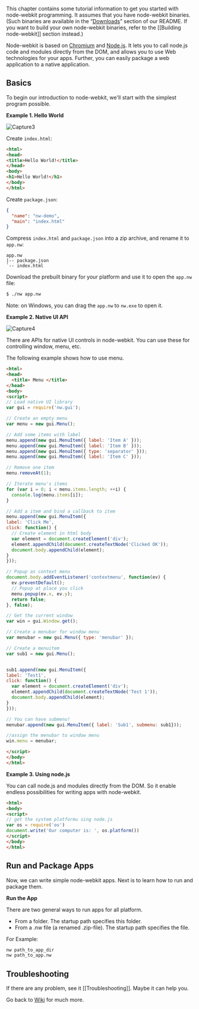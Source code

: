This chapter contains some tutorial information to get you started with node-webkit programming. It assumes that you have node-webkit binaries. (Such binaries are available in the “[Downloads](https://github.com/rogerwang/node-webkit#downloads)” section of our README. If you want to build your own node-webkit binaries, refer to the [[Building node-webkit]] section instead.)

Node-webkit is based on [Chromium](http://www.chromium.org) and [Node.js](http://nodejs.org/). It lets you to call node.js code and modules directly from the DOM, and allows you to use Web technologies for your apps. Further, you can easily package a web application to a native application.

## Basics

To begin our introduction to node-webkit, we'll start with the simplest program possible.

**Example 1. Hello World**

![Capture3](https://f.cloud.github.com/assets/2891424/279516/5fba0cca-912b-11e2-983d-c2e8a66c3706.PNG)

Create `index.html`:

```html
<html>
<head>
<title>Hello World!</title>
</head>
<body>
<h1>Hello World!</h1>
</body>
</html>
```

Create `package.json`:

```json
{
  "name": "nw-demo",
  "main": "index.html"
}
```

Compress `index.html` and `package.json` into a zip archive, and rename
it to `app.nw`:

    app.nw
    |-- package.json
    `-- index.html

Download the prebuilt binary for your platform and use it to open the
`app.nw` file:

```bash
$ ./nw app.nw
```

Note: on Windows, you can drag the `app.nw` to `nw.exe` to open it.



**Example 2. Native UI API**

![Capture4](https://f.cloud.github.com/assets/2891424/279875/e8572dd0-913d-11e2-8a82-ea021ca07ce6.PNG)

There are APIs for native UI controls in node-webkit. You can use these for controlling window, menu, etc.

The following example shows how to use menu.

```html
<html>
<head>
  <title> Menu </title>
</head>
<body>
<script>
// Load native UI library
var gui = require('nw.gui');

// Create an empty menu
var menu = new gui.Menu();

// Add some items with label
menu.append(new gui.MenuItem({ label: 'Item A' }));
menu.append(new gui.MenuItem({ label: 'Item B' }));
menu.append(new gui.MenuItem({ type: 'separator' }));
menu.append(new gui.MenuItem({ label: 'Item C' }));

// Remove one item
menu.removeAt(1);

// Iterate menu's items
for (var i = 0; i < menu.items.length; ++i) {
  console.log(menu.items[i]);
}

// Add a item and bind a callback to item
menu.append(new gui.MenuItem({
label: 'Click Me',
click: function() {
  // Create element in html body
  var element = document.createElement('div');
  element.appendChild(document.createTextNode('Clicked OK'));
  document.body.appendChild(element);
}
}));

// Popup as context menu
document.body.addEventListener('contextmenu', function(ev) { 
  ev.preventDefault();
  // Popup at place you click
  menu.popup(ev.x, ev.y);
  return false;
}, false);

// Get the current window
var win = gui.Window.get();

// Create a menubar for window menu
var menubar = new gui.Menu({ type: 'menubar' });

// Create a menuitem
var sub1 = new gui.Menu();


sub1.append(new gui.MenuItem({
label: 'Test1',
click: function() {
  var element = document.createElement('div');
  element.appendChild(document.createTextNode('Test 1'));
  document.body.appendChild(element);
}
}));

// You can have submenu!
menubar.append(new gui.MenuItem({ label: 'Sub1', submenu: sub1}));

//assign the menubar to window menu
win.menu = menubar;

</script>  
</body>
</html>
```

**Example 3. Using node.js**

You can call node.js and modules directly from the DOM. So it enable endless possibilities for writing apps with node-webkit.

```html
<html>
<body>
<script>
// get the system platformu sing node.js
var os = require('os')
document.write('Our computer is: ', os.platform())
</script>
</body>
</html>
```


## Run and Package Apps

Now, we can write simple node-webkit apps. Next is to learn how to run and package them. 

**Run the App**

There are two general ways to run apps for all platform.

* From a folder. The startup path specifies this folder.
* From a .nw file (a renamed .zip-file). The startup path specifies the file.

For Example:

````bash
nw path_to_app_dir
nw path_to_app.nw
````

## Troubleshooting

If there are any problem, see it [[Troubleshooting]]. Maybe it can help you.

Go back to [Wiki](https://github.com/rogerwang/node-webkit/wiki) for much more.